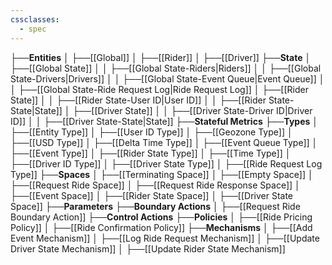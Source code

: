 ```yaml
---
cssclasses:
  - spec
---
```


├──**Entities**
│   ├──[[Global]]
│   ├──[[Rider]]
│   ├──[[Driver]]
├──**State**
│   ├──[[Global State]]
│   │   ├──[[Global State-Riders\|Riders]]
│   │   ├──[[Global State-Drivers\|Drivers]]
│   │   ├──[[Global State-Event Queue\|Event Queue]]
│   │   ├──[[Global State-Ride Request Log\|Ride Request Log]]
│   ├──[[Rider State]]
│   │   ├──[[Rider State-User ID\|User ID]]
│   │   ├──[[Rider State-State\|State]]
│   ├──[[Driver State]]
│   │   ├──[[Driver State-Driver ID\|Driver ID]]
│   │   ├──[[Driver State-State\|State]]
├──**Stateful Metrics**
├──**Types**
│   ├──[[Entity Type]]
│   ├──[[User ID Type]]
│   ├──[[Geozone Type]]
│   ├──[[USD Type]]
│   ├──[[Delta Time Type]]
│   ├──[[Event Queue Type]]
│   ├──[[Event Type]]
│   ├──[[Rider State Type]]
│   ├──[[Time Type]]
│   ├──[[Driver ID Type]]
│   ├──[[Driver State Type]]
│   ├──[[Ride Request Log Type]]
├──**Spaces**
│   ├──[[Terminating Space]]
│   ├──[[Empty Space]]
│   ├──[[Request Ride Space]]
│   ├──[[Request Ride Response Space]]
│   ├──[[Event Space]]
│   ├──[[Rider State Space]]
│   ├──[[Driver State Space]]
├──**Parameters**
├──**Boundary Actions**
│   ├──[[Request Ride Boundary Action]]
├──**Control Actions**
├──**Policies**
│   ├──[[Ride Pricing Policy]]
│   ├──[[Ride Confirmation Policy]]
├──**Mechanisms**
│   ├──[[Add Event Mechanism]]
│   ├──[[Log Ride Request Mechanism]]
│   ├──[[Update Driver State Mechanism]]
│   ├──[[Update Rider State Mechanism]]
